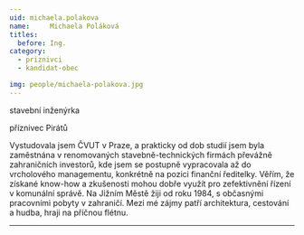 ```yaml
---
uid: michaela.polakova
name:     Michaela Poláková
titles:
  before: Ing.
category:
  - priznivci
  - kandidat-obec

img: people/michaela-polakova.jpg
---
```


stavební inženýrka

příznivec Pirátů

Vystudovala jsem ČVUT v Praze, a prakticky od dob studií jsem byla zaměstnána  v renomovaných stavebně-technických firmách převážně zahraničních investorů, kde jsem se postupně vypracovala až do vrcholového managementu, konkrétně na pozici finanční ředitelky. Věřím, že získané know-how a zkušenosti  mohou dobře využít pro zefektivnění  řízení v komunální správě. Na Jižním Městě žiji od roku 1984, s občasnými pracovními pobyty v zahraničí. Mezi mé zájmy patří architektura, cestování a hudba, hraji na příčnou flétnu. 
  

---
